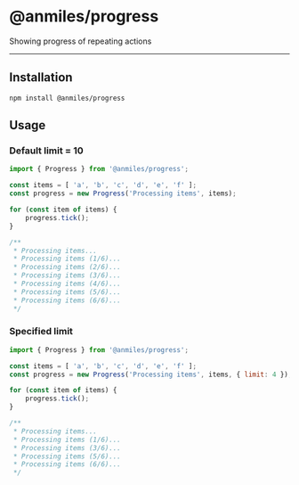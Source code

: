 # @anmiles/progress

Showing progress of repeating actions

----

## Installation

`npm install @anmiles/progress`

## Usage

### Default limit = 10
```js
import { Progress } from '@anmiles/progress';

const items = [ 'a', 'b', 'c', 'd', 'e', 'f' ];
const progress = new Progress('Processing items', items);

for (const item of items) {
	progress.tick();
}

/**
 * Processing items...
 * Processing items (1/6)...
 * Processing items (2/6)...
 * Processing items (3/6)...
 * Processing items (4/6)...
 * Processing items (5/6)...
 * Processing items (6/6)...
 */
```

### Specified limit
```js
import { Progress } from '@anmiles/progress';

const items = [ 'a', 'b', 'c', 'd', 'e', 'f' ];
const progress = new Progress('Processing items', items, { limit: 4 });

for (const item of items) {
	progress.tick();
}

/**
 * Processing items...
 * Processing items (1/6)...
 * Processing items (3/6)...
 * Processing items (5/6)...
 * Processing items (6/6)...
 */
```
